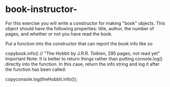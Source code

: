 # book-instructor-
For this exercise you will write a constructor for making "book" objects. This object should have the following properties: title, author, the number of pages, and whether or not you have read the book.

Put a function into the constructor that can report the book info like so

copybook.info() // "The Hobbit by J.R.R. Tolkien, 295 pages, not read yet"
Important Note: It is better to return things rather than putting console.log() directly into the function. In this case, return the info string and log it after the function has been called:

copyconsole.log(theHobbit.info());
